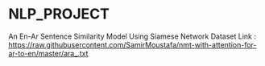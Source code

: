 # NLP_PROJECT
An En-Ar Sentence Similarity Model Using Siamese Network 
Dataset Link : https://raw.githubusercontent.com/SamirMoustafa/nmt-with-attention-for-ar-to-en/master/ara_.txt
